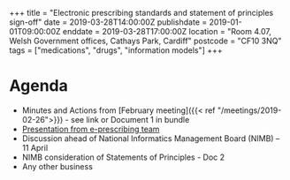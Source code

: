 +++
title = "Electronic prescribing standards and statement of principles sign-off"
date = 2019-03-28T14:00:00Z
publishdate = 2019-01-01T09:00:00Z
enddate = 2019-03-28T17:00:00Z 
location = "Room 4.07, Welsh Government offices, Cathays Park, Cardiff"
postcode = "CF10 3NQ"
tags = ["medications", "drugs", "information models"]
+++

# Agenda

* Minutes and Actions from [February meeting]({{< ref "/meetings/2019-02-26">}}) - see link or Document 1 in bundle
* [Presentation from e-prescribing team](files/medicines.pptx.pdf)
* Discussion ahead of National Informatics Management Board (NIMB) – 11 April
* NIMB consideration of Statements of Principles - Doc 2
* Any other business

